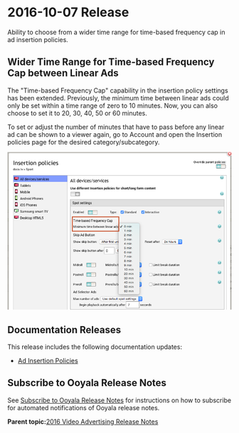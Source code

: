 # 2016-10-07 Release

Ability to choose from a wider time range for time-based frequency cap in ad insertion policies.

## Wider Time Range for Time-based Frequency Cap between Linear Ads

The "Time-based Frequency Cap" capability in the insertion policy settings has been extended. Previously, the minimum time between linear ads could only be set within a time range of zero to 10 minutes. Now, you can also choose to set it to 20, 30, 40, 50 or 60 minutes.

To set or adjust the number of minutes that have to pass before any linear ad can be shown to a viewer again, go to Account and open the Insertion policies page for the desired category/subcategory.

![Ad insertion policies page](image/pulse_insertion_policy_minimum_time.png)

## Documentation Releases

This release includes the following documentation updates:

-   [Ad Insertion Policies](../ad_serving/ug/ad_insertion_policies.md)

## Subscribe to Ooyala Release Notes

See [Subscribe to Ooyala Release Notes](../../concepts/release_notes_subscribe.md) for instructions on how to subscribe for automated notifications of Ooyala release notes.

**Parent topic:**[2016 Video Advertising Release Notes](../../oadtech/relnotes/adtech_relnotes_2016.md)

